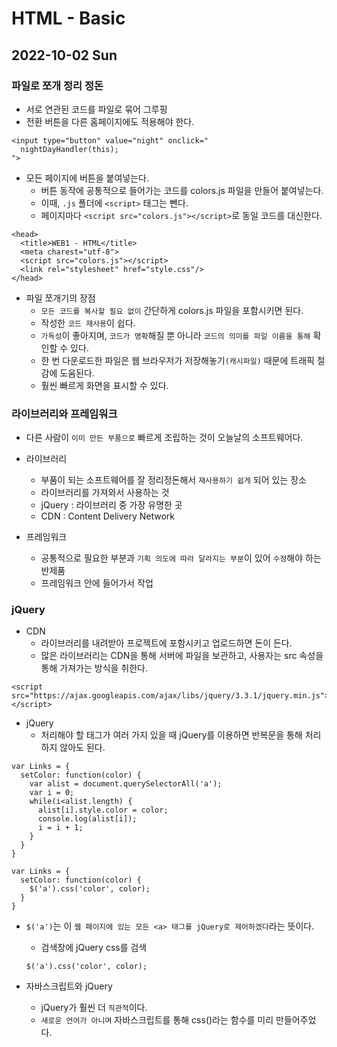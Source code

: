 # HTML - Basic
## 2022-10-02 Sun

### 파일로 쪼개 정리 정돈

* 서로 연관된 코드를 파일로 묶어 그루핑
* 전환 버튼을 다른 홈페이지에도 적용해야 한다.
```
<input type="button" value="night" onclick="
  nightDayHandler(this);
">
```
* 모든 페이지에 버튼을 붙여넣는다.
  - 버튼 동작에 공통적으로 들어가는 코드를 colors.js 파일을 만들어 붙여넣는다.
  - 이때, `.js` 폴더에 `<script>` 태그는 뺀다.
  - 페이지마다 `<script src="colors.js"></script>`로 동일 코드를 대신한다.
```
<head>
  <title>WEB1 - HTML</title>
  <meta charest="utf-8">
  <script src="colors.js"></script>
  <link rel="stylesheet" href="style.css"/>
</head>
```
* 파일 쪼개기의 장점
  - `모든 코드를 복사할 필요 없이` 간단하게 colors.js 파일을 포함시키면 된다.
  - 작성한 `코드 재사용`이 쉽다.
  - `가독성`이 좋아지며, `코드가 명확`해질 뿐 아니라 `코드의 의미를 파일 이름을 통해` 확인할 수 있다.
  - 한 번 다운로드한 파일은 웹 브라우저가 저장해놓기`(캐시파일)` 때문에 트래픽 절감에 도움된다.
  - 훨씬 빠르게 화면을 표시할 수 있다.
  
### 라이브러리와 프레임워크

* 다른 사람이 `이미 만든 부품으로` 빠르게 조립하는 것이 오늘날의 소프트웨어다.

* 라이브러리
  - 부품이 되는 소프트웨어를 잘 정리정돈해서 `재사용하기 쉽게` 되어 있는 장소
  - 라이브러리를 가져와서 사용하는 것
  - jQuery : 라이브러리 중 가장 유명한 곳
  - CDN : Content Delivery Network

* 프레임워크
  - 공통적으로 필요한 부분과 `기획 의도에 따라 달라지는 부분`이 있어 `수정`해야 하는 반제품
  - 프레임워크 안에 들어가서 작업

### jQuery

* CDN
  - 라이브러리를 내려받아 프로젝트에 포함시키고 업로드하면 돈이 든다.
  - 많은 라이브러리는 CDN을 통해 서버에 파일을 보관하고, 사용자는 src 속성을 통해 가져가는 방식을 취한다.
```
<script src="https://ajax.googleapis.com/ajax/libs/jquery/3.3.1/jquery.min.js"></script>
```
* jQuery
  - 처리해야 할 태그가 여러 가지 있을 때 jQuery를 이용하면 반복문을 통해 처리하지 않아도 된다.
```
var Links = {
  setColor: function(color) {
    var alist = document.querySelectorAll('a');
    var i = 0;
    while(i<alist.length) {
      alist[i].style.color = color;
      console.log(alist[i]);
      i = i + 1;
    }
  }
}
```

```
var Links = {
  setColor: function(color) {
    $('a').css('color', color);
  }
}
```
* `$('a')`는 이 `웹 페이지에 있는 모든 <a> 태그를 jQuery로 제어하겠다`라는 뜻이다.
  - 검색창에 jQuery css를 검색
  ```
  $('a').css('color', color);
  ```

* 자바스크립트와 jQuery
  - jQuery가 훨씬 더 `직관적`이다.
  - `새로운 언어가 아니며` 자바스크립트를 통해 css()라는 함수를 미리 만들어주었다.
  

